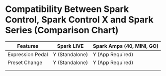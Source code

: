 # Compatibility Between Spark Control, Spark Control X and Spark Series (Comparison Chart)

| Features         | Spark LIVE     | Spark Amps (40, MINI, GO) |
| ---------------- | -------------- | ------------------------- |
| Expression Pedal | Y (Standalone) | Y (App Required)          |
| Preset Change    | Y (Standalone) | Y (App Required)          |
|                  |                |                           |
|                  |                |                           |

